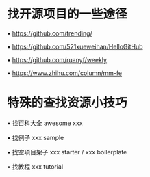 # 找开源项目的一些途径
• https://github.com/trending/ 

• https://github.com/521xueweihan/HelloGitHub 

• https://github.com/ruanyf/weekly 

• https://www.zhihu.com/column/mm-fe 
# 特殊的查找资源小技巧

• 找百科大全 awesome xxx

• 找例子 xxx sample

• 找空项目架子 xxx starter / xxx boilerplate

• 找教程  xxx tutorial

